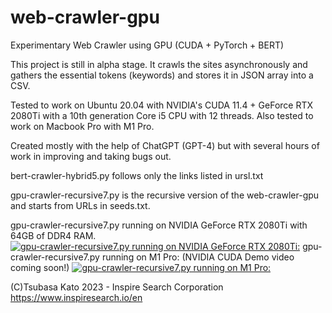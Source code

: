 # web-crawler-gpu
Experimentary Web Crawler using GPU (CUDA + PyTorch + BERT)

This project is still in alpha stage.
It crawls the sites asynchronously and gathers the essential tokens (keywords) and stores it in JSON array into a CSV.

Tested to work on Ubuntu 20.04 with NVIDIA's CUDA 11.4 + GeForce RTX 2080Ti with a 10th generation Core i5 CPU with 12 threads.
Also tested to work on Macbook Pro with M1 Pro. 

Created mostly with the help of ChatGPT (GPT-4) but with several hours of work in improving and taking bugs out.

bert-crawler-hybrid5.py follows only the links listed in ursl.txt

gpu-crawler-recursive7.py is the recursive version of the web-crawler-gpu and starts from URLs in seeds.txt.

gpu-crawler-recursive7.py running on NVIDIA GeForce RTX 2080Ti with 64GB of DDR4 RAM.
[![gpu-crawler-recursive7.py running on NVIDIA GeForce RTX 2080Ti:](https://img.youtube.com/vi/-9NsB_3lpRI/0.jpg)](https://www.youtube.com/watch?v=-9NsB_3lpRI)
gpu-crawler-recursive7.py running on M1 Pro: (NVIDIA CUDA Demo video coming soon!)
[![gpu-crawler-recursive7.py running on M1 Pro:](https://img.youtube.com/vi/86yhWTWNWJM/0.jpg)](https://www.youtube.com/watch?v=86yhWTWNWJM)


(C)Tsubasa Kato 2023 - Inspire Search Corporation
https://www.inspiresearch.io/en
